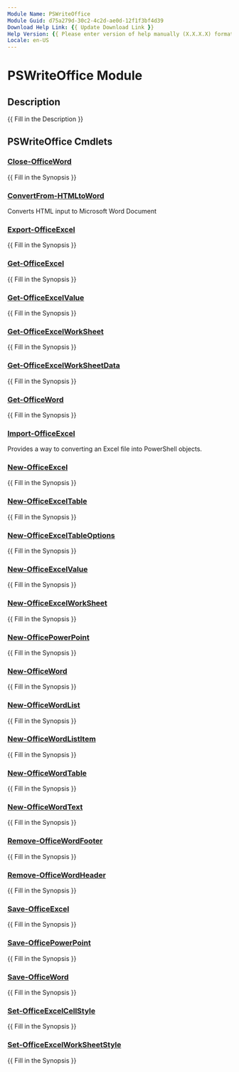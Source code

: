 ```yaml
---
Module Name: PSWriteOffice
Module Guid: d75a279d-30c2-4c2d-ae0d-12f1f3bf4d39
Download Help Link: {{ Update Download Link }}
Help Version: {{ Please enter version of help manually (X.X.X.X) format }}
Locale: en-US
---
```


# PSWriteOffice Module
## Description
{{ Fill in the Description }}

## PSWriteOffice Cmdlets
### [Close-OfficeWord](Close-OfficeWord.md)
{{ Fill in the Synopsis }}

### [ConvertFrom-HTMLtoWord](ConvertFrom-HTMLtoWord.md)
Converts HTML input to Microsoft Word Document

### [Export-OfficeExcel](Export-OfficeExcel.md)
{{ Fill in the Synopsis }}

### [Get-OfficeExcel](Get-OfficeExcel.md)
{{ Fill in the Synopsis }}

### [Get-OfficeExcelValue](Get-OfficeExcelValue.md)
{{ Fill in the Synopsis }}

### [Get-OfficeExcelWorkSheet](Get-OfficeExcelWorkSheet.md)
{{ Fill in the Synopsis }}

### [Get-OfficeExcelWorkSheetData](Get-OfficeExcelWorkSheetData.md)
{{ Fill in the Synopsis }}

### [Get-OfficeWord](Get-OfficeWord.md)
{{ Fill in the Synopsis }}

### [Import-OfficeExcel](Import-OfficeExcel.md)
Provides a way to converting an Excel file into PowerShell objects.

### [New-OfficeExcel](New-OfficeExcel.md)
{{ Fill in the Synopsis }}

### [New-OfficeExcelTable](New-OfficeExcelTable.md)
{{ Fill in the Synopsis }}

### [New-OfficeExcelTableOptions](New-OfficeExcelTableOptions.md)
{{ Fill in the Synopsis }}

### [New-OfficeExcelValue](New-OfficeExcelValue.md)
{{ Fill in the Synopsis }}

### [New-OfficeExcelWorkSheet](New-OfficeExcelWorkSheet.md)
{{ Fill in the Synopsis }}

### [New-OfficePowerPoint](New-OfficePowerPoint.md)
{{ Fill in the Synopsis }}

### [New-OfficeWord](New-OfficeWord.md)
{{ Fill in the Synopsis }}

### [New-OfficeWordList](New-OfficeWordList.md)
{{ Fill in the Synopsis }}

### [New-OfficeWordListItem](New-OfficeWordListItem.md)
{{ Fill in the Synopsis }}

### [New-OfficeWordTable](New-OfficeWordTable.md)
{{ Fill in the Synopsis }}

### [New-OfficeWordText](New-OfficeWordText.md)
{{ Fill in the Synopsis }}

### [Remove-OfficeWordFooter](Remove-OfficeWordFooter.md)
{{ Fill in the Synopsis }}

### [Remove-OfficeWordHeader](Remove-OfficeWordHeader.md)
{{ Fill in the Synopsis }}

### [Save-OfficeExcel](Save-OfficeExcel.md)
{{ Fill in the Synopsis }}

### [Save-OfficePowerPoint](Save-OfficePowerPoint.md)
{{ Fill in the Synopsis }}

### [Save-OfficeWord](Save-OfficeWord.md)
{{ Fill in the Synopsis }}

### [Set-OfficeExcelCellStyle](Set-OfficeExcelCellStyle.md)
{{ Fill in the Synopsis }}

### [Set-OfficeExcelWorkSheetStyle](Set-OfficeExcelWorkSheetStyle.md)
{{ Fill in the Synopsis }}

